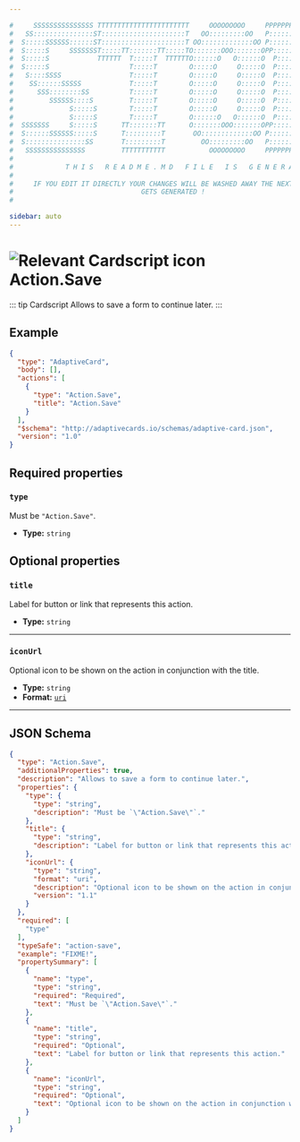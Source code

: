 ```yaml
---

#     SSSSSSSSSSSSSSS TTTTTTTTTTTTTTTTTTTTTTT     OOOOOOOOO     PPPPPPPPPPPPPPPPP    !!!  
#   SS:::::::::::::::ST:::::::::::::::::::::T   OO:::::::::OO   P::::::::::::::::P  !!:!! 
#  S:::::SSSSSS::::::ST:::::::::::::::::::::T OO:::::::::::::OO P::::::PPPPPP:::::P !:::! 
#  S:::::S     SSSSSSST:::::TT:::::::TT:::::TO:::::::OOO:::::::OPP:::::P     P:::::P!:::! 
#  S:::::S            TTTTTT  T:::::T  TTTTTTO::::::O   O::::::O  P::::P     P:::::P!:::! 
#  S:::::S                    T:::::T        O:::::O     O:::::O  P::::P     P:::::P!:::! 
#   S::::SSSS                 T:::::T        O:::::O     O:::::O  P::::PPPPPP:::::P !:::! 
#    SS::::::SSSSS            T:::::T        O:::::O     O:::::O  P:::::::::::::PP  !:::! 
#      SSS::::::::SS          T:::::T        O:::::O     O:::::O  P::::PPPPPPPPP    !:::! 
#         SSSSSS::::S         T:::::T        O:::::O     O:::::O  P::::P            !:::! 
#              S:::::S        T:::::T        O:::::O     O:::::O  P::::P            !!:!! 
#              S:::::S        T:::::T        O::::::O   O::::::O  P::::P             !!!   
#  SSSSSSS     S:::::S      TT:::::::TT      O:::::::OOO:::::::OPP::::::PP                 
#  S::::::SSSSSS:::::S      T:::::::::T       OO:::::::::::::OO P::::::::P           !!!  
#  S:::::::::::::::SS       T:::::::::T         OO:::::::::OO   P::::::::P          !!:!! 
#   SSSSSSSSSSSSSSS         TTTTTTTTTTT           OOOOOOOOO     PPPPPPPPPP           !!!  
#                                                                                          
#             T H I S   R E A D M E . M D   F I L E   I S   G E N E R A T E D !           
#                                                                                         
#     IF YOU EDIT IT DIRECTLY YOUR CHANGES WILL BE WASHED AWAY THE NEXT TIME THIS FILE  
#                                GETS GENERATED !
#                                                                                         

sidebar: auto
---
```


# <img class="header-prefix-icon" :src="$withBase('/cardscript-assets/icons/24dp/action-save.svg')" alt="Relevant Cardscript icon">Action.Save

::: tip Cardscript
Allows to save a form to continue later.
:::

## Example

``` json
{
  "type": "AdaptiveCard",
  "body": [],
  "actions": [
    {
      "type": "Action.Save",
      "title": "Action.Save"
    }
  ],
  "$schema": "http://adaptivecards.io/schemas/adaptive-card.json",
  "version": "1.0"
}
```

## Required properties

### `type`

Must be `"Action.Save"`.

* **Type:** `string`

## Optional properties

### `title`

Label for button or link that represents this action.

* **Type:** `string`

----

### `iconUrl`

Optional icon to be shown on the action in conjunction with the title.

* **Type:** `string`
* **Format:** [`uri`](https://json-schema.org/understanding-json-schema/reference/string.html#format)



<hr>

## JSON Schema

``` json
{
  "type": "Action.Save",
  "additionalProperties": true,
  "description": "Allows to save a form to continue later.",
  "properties": {
    "type": {
      "type": "string",
      "description": "Must be `\"Action.Save\"`."
    },
    "title": {
      "type": "string",
      "description": "Label for button or link that represents this action."
    },
    "iconUrl": {
      "type": "string",
      "format": "uri",
      "description": "Optional icon to be shown on the action in conjunction with the title",
      "version": "1.1"
    }
  },
  "required": [
    "type"
  ],
  "typeSafe": "action-save",
  "example": "FIXME!",
  "propertySummary": [
    {
      "name": "type",
      "type": "string",
      "required": "Required",
      "text": "Must be `\"Action.Save\"`."
    },
    {
      "name": "title",
      "type": "string",
      "required": "Optional",
      "text": "Label for button or link that represents this action."
    },
    {
      "name": "iconUrl",
      "type": "string",
      "required": "Optional",
      "text": "Optional icon to be shown on the action in conjunction with the title"
    }
  ]
}
```
